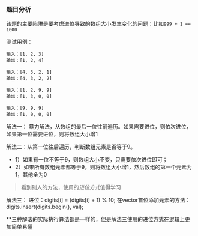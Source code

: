 ### 题目分析
该题的主要陷阱是要考虑进位导致的数组大小发生变化的问题：比如`999 + 1 == 1000`

测试用例：
```
输入：[1, 2, 3]
输出：[1, 2, 4]

输入：[4, 3, 2, 1]
输出：[4, 3, 2, 2]

输入：[1, 2, 9, 9]
输出：[1, 3, 0, 0]

输入：[9, 9, 9]
输出：[1, 0, 0, 0]
```

解法一：
暴力解法，从数组的最后一位往前遍历。如果需要进位，则依次进位，如果第一位需要进位，则将数组大小增1

解法二：从第一位往后遍历，判断数组元素是否等于9。
* 1）如果有一位不等于9，则数组大小不变，只需要依次进位即可；
* 2）如果所有数组元素都等于9，则将数组大小增1，然后数组的第一个元素为1，其他全为0

> 看到别人的方法，使用的*进位方式*值得学习

解法三：
进位：digits[i] = (digits[i] + 1) % 10;
在vector首位添加元素的方法：digits.insert(digits.begin(), val);

**三种解法的实际执行算法都是一样的，但是解法三使用的进位方式在逻辑上更加简单易懂